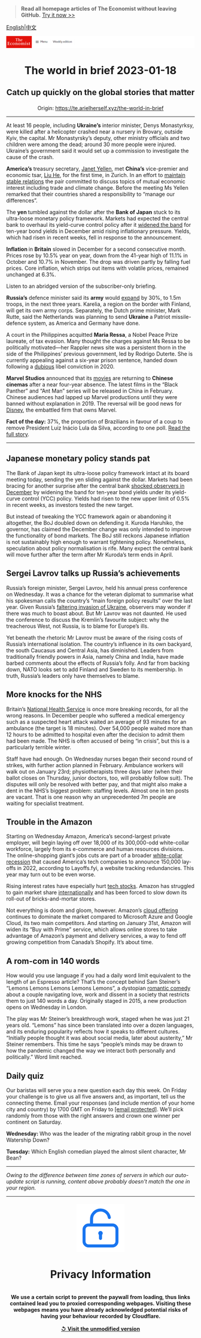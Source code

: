 > **Read all homepage articles of The Economist without leaving GitHub.** [Try it now >>](https://arielherself.github.io/te)

[English](https://github.com/arielherself/espresso/blob/main/README.md)|[中文](https://github-com.translate.goog/arielherself/espresso/blob/main/README.md?_x_tr_sl=en&_x_tr_tl=zh-CN&_x_tr_hl=zh-CN&_x_tr_pto=wapp)



![The Economist](menubar.png)

# <p align="center">The world in brief 2023-01-18</p>

## <p align="center">Catch up quickly on the global stories that matter</p>

<p align="center">Origin: <a href="https://te.arielherself.xyz/the-world-in-brief">https://te.arielherself.xyz/the-world-in-brief</a><hr>

At least 16 people, including <strong>Ukraine’s</strong> interior minister, Denys Monastyrksy, were killed after a helicopter crashed near a nursery in Brovary, outside Kyiv, the capital. Mr Monastyrsky’s deputy, other ministry officials and two children were among the dead; around 30 more people were injured. Ukraine’s government said it would set up a commission to investigate the cause of the crash.

<strong>America’s</strong> treasury secretary, [Janet Yellen](https://te.arielherself.xyz/culture/2022/11/03/two-new-biographies-explore-the-rise-and-reign-of-janet-yellen), met <strong>China’s</strong> vice-premier and economic tsar, [Liu He](https://te.arielherself.xyz/china/2022/09/29/who-will-be-chinas-next-economic-tsar), for the first time, in Zurich. In an effort to [maintain stable relations](https://te.arielherself.xyz/china/2022/11/17/america-and-china-try-to-get-along) the pair committed to discuss topics of mutual economic interest including trade and climate change. Before the meeting Ms Yellen remarked that their countries shared a responsibility to “manage our differences”.

The <strong>yen </strong>tumbled against the dollar after the <strong>Bank of Japan</strong> stuck to its ultra-loose monetary policy framework. Markets had expected the central bank to overhaul its yield-curve control policy after it [widened the band](https://te.arielherself.xyz/finance-and-economics/2022/12/20/the-bank-of-japan-shocks-investors) for ten-year bond yields in December amid rising inflationary pressure. Yields, which had risen in recent weeks, fell in response to the announcement.

<strong>Inflation </strong>in <strong>Britain</strong> slowed in December for a second consecutive month. Prices rose by 10.5% year on year, down from the 41-year high of 11.1% in October and 10.7% in November. The drop was driven partly by falling fuel prices. Core inflation, which strips out items with volatile prices, remained unchanged at 6.3%. 

Listen to an abridged version of the subscriber-only briefing.

<strong>Russia’s</strong> defence minister said its <strong>army</strong> would [expand](https://te.arielherself.xyz/briefing/how-deep-does-the-rot-in-the-russian-army-go/21808989) by 30%, to 1.5m troops, in the next three years. Karelia, a region on the border with Finland, will get its own army corps. Separately, the Dutch prime minister, Mark Rutte, said the Netherlands was planning to send <strong>Ukraine </strong>a Patriot missile-defence system, as America and Germany have done.

A court in the Philippines acquitted <strong>Maria Ressa</strong>, a Nobel Peace Prize laureate, of tax evasion. Many thought the charges against Ms Ressa to be politically motivated—her Rappler news site was a persistent thorn in the side of the Philippines’ previous government, led by Rodrigo Duterte. She is currently appealing against a six-year prison sentence, handed down following a [dubious](https://te.arielherself.xyz/asia/2019/02/14/yet-another-critic-of-the-president-is-arrested-in-the-philippines) libel conviction in 2020.

<strong>Marvel Studios</strong> announced that its [movies](https://te.arielherself.xyz/the-economist-explains/2021/09/17/how-marvel-took-over-cinema-and-tv) are returning to <strong>Chinese</strong> <strong>cinemas</strong> after a near four-year absence. The latest films in the “Black Panther” and “Ant Man” series will be released in China in February. Chinese audiences had lapped up Marvel productions until they were banned without explanation in 2019. The reversal will be good news for [Disney](https://te.arielherself.xyz/leaders/2022/11/21/disney-brings-back-a-star-of-the-past-but-its-real-problem-is-the-script), the embattled firm that owns Marvel.

<strong>Fact of the day:</strong> 37%, the proportion of Brazilians in favour of a coup to remove President Luiz Inácio Lula da Silva, according to one poll. [Read the full story](https://te.arielherself.xyz/leaders/2023/01/12/how-brazil-should-deal-with-the-bolsonarista-insurrection).

----------

## Japanese monetary policy stands pat

The Bank of Japan kept its ultra-loose policy framework intact at its board meeting today, sending the yen sliding against the dollar. Markets had been bracing for another surprise after the central bank [shocked observers in December](https://te.arielherself.xyz/finance-and-economics/2022/12/20/the-bank-of-japan-shocks-investors) by widening the band for ten-year bond yields under its yield-curve control (YCC) policy. Yields had risen to the new upper limit of 0.5% in recent weeks, as investors tested the new target.

But instead of tweaking the YCC framework again or abandoning it altogether, the BoJ doubled down on defending it. Kuroda Haruhiko, the governor, has claimed the December change was only intended to improve the functionality of bond markets. The BoJ still reckons Japanese inflation is not sustainably high enough to warrant tightening policy. Nonetheless, speculation about policy normalisation is rife. Many expect the central bank will move further after the term after Mr Kuroda’s term ends in April.

## Sergei Lavrov talks up Russia’s achievements

Russia’s foreign minister, Sergei Lavrov, held his annual press conference on Wednesday. It was a chance for the veteran diplomat to summarise what his spokesman calls the country’s “main foreign policy results” over the last year. Given Russia’s [faltering invasion of Ukraine](https://te.arielherself.xyz/europe/2023/01/16/a-russian-town-counts-the-cost-of-vladimir-putins-war), observers may wonder if there was much to boast about. But Mr Lavrov was not daunted. He used the conference to discuss the Kremlin’s favourite subject: why the treacherous West, not Russia, is to blame for Europe’s ills. 

Yet beneath the rhetoric Mr Lavrov must be aware of the rising costs of Russia’s international isolation. The country’s influence in its own backyard, the south Caucasus and Central Asia, has diminished. Leaders from traditionally friendly powers in Asia, namely China and India, have made barbed comments about the effects of Russia’s folly. And far from backing down, NATO looks set to add Finland and Sweden to its membership. In truth, Russia’s leaders only have themselves to blame.

## More knocks for the NHS

Britain’s [National Health Service](https://te.arielherself.xyz/finance-and-economics/2023/01/15/why-health-care-services-are-in-chaos-everywhere) is once more breaking records, for all the wrong reasons. In December people who suffered a medical emergency such as a suspected heart attack waited an average of 93 minutes for an ambulance (the target is 18 minutes). Over 54,000 people waited more than 12 hours to be admitted to hospital even after the decision to admit them had been made. The NHS is often accused of being “in crisis”, but this is a particularly terrible winter.

Staff have had enough. On Wednesday nurses began their second round of strikes, with further action planned in February. Ambulance workers will walk out on January 23rd; physiotherapists three days later (when their ballot closes on Thursday, junior doctors, too, will probably follow suit). The disputes will only be resolved with better pay, and that might also make a dent in the NHS’s biggest problem: staffing levels. Almost one in ten posts are vacant. That is one reason why an unprecedented 7m people are waiting for specialist treatment. 

## Trouble in the Amazon

Starting on Wednesday Amazon, America’s second-largest private employer, will begin laying off over 18,000 of its 300,000-odd white-collar workforce, largely from its e-commerce and human resources divisions. The online-shopping giant’s jobs cuts are part of a broader [white-collar recession](https://te.arielherself.xyz/business/2022/12/04/is-a-white-collar-recession-looming) that caused America’s tech companies to announce 150,000 lay-offs in 2022, according to Layoffs.fyi, a website tracking redundancies. This year may turn out to be even worse.

Rising interest rates have especially hurt [tech stocks](https://te.arielherself.xyz/business/2022/12/24/how-techs-defiance-of-economic-gravity-came-to-an-abrupt-end). Amazon has struggled to gain market share [internationally](https://te.arielherself.xyz/business/2022/06/16/amazon-has-a-rest-of-the-world-problem) and has been forced to slow down its roll-out of bricks-and-mortar stores. 

Not everything is doom and gloom, however. Amazon’s [cloud offering](https://te.arielherself.xyz/business/2022/08/29/the-cloud-computing-giants-are-vying-to-protect-fat-profits) continues to dominate the market compared to Microsoft Azure and Google Cloud, its two main competitors. And starting on January 31st, Amazon will widen its “Buy with Prime” service, which allows online stores to take advantage of Amazon’s payment and delivery services, a way to fend off growing competition from Canada’s Shopify. It’s about time.

## A rom-com in 140 words

How would you use language if you had a daily word limit equivalent to the length of an Espresso article? That’s the concept behind Sam Steiner’s “Lemons Lemons Lemons Lemons Lemons”, a dystopian [romantic comedy](https://te.arielherself.xyz/culture/2022/02/14/a-new-oral-history-of-the-modern-romantic-comedy) about a couple navigating love, work and dissent in a society that restricts them to just 140 words a day. Originally staged in 2015, a new production opens on Wednesday in London. 

The play was Mr Steiner’s breakthrough work, staged when he was just 21 years old. “Lemons” has since been translated into over a dozen languages, and its enduring popularity reflects how it speaks to different cultures. “Initially people thought it was about social media, later about austerity,” Mr Steiner remembers. This time he says “people’s minds may be drawn to how the pandemic changed the way we interact both personally and politically.” Word limit reached.

## Daily quiz

Our baristas will serve you a new question each day this week. On Friday your challenge is to give us all five answers and, as important, tell us the connecting theme. Email your responses (and include mention of your home city and country) by 1700 GMT on Friday to [<span class="__cf_email__" data-cfemail="affedac6d5eadcdfddcadcdcc0efcaccc0c1c0c2c6dcdb81ccc0c2">[email&#160;protected]</span>](https://mail.google.com/mail/?view=cm&amp;fs=1&amp;tf=1&amp;to=QuizEspresso@te.arielherself.xyz). We’ll pick randomly from those with the right answers and crown one winner per continent on Saturday.

<strong>Wednesday: </strong>Who was the leader of the migrating rabbit group in the novel Watership Down?

<strong>Tuesday:</strong> Which English comedian played the almost silent character, Mr Bean?

----------

*Owing to the difference between time zones of servers in which our auto-update script is running, content above probably doesn't match the one in your region.*

|<br><div align="center"><img src="unlock.png" /><h1>Privacy Information</h1></div></br>We use a certain script to prevent the paywall from loading, thus links contained lead you to proxied corresponding webpages. Visiting these webpages means you have already acknowledged potential risks of having your behaviour recorded by Cloudflare.<br><br>[&#x21BA; Visit the unmodified version](README.raw.md)<br><br>|
|-----|

